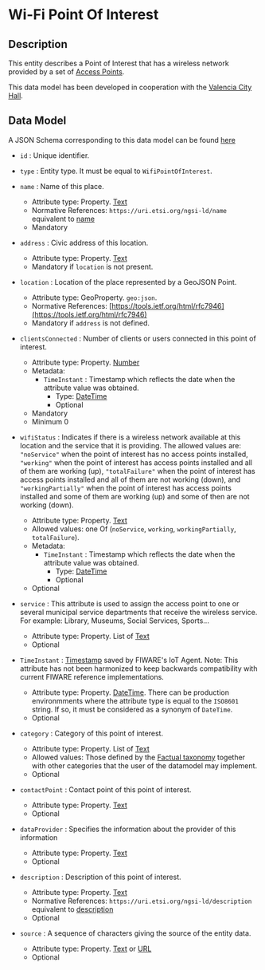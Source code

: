 # Wi-Fi Point Of Interest

## Description

This entity describes a Point of Interest that has a wireless network provided
by a set of [Access Points](../../AccessPoint/).
 
This data model has been developed in cooperation with 
the [Valencia City Hall](https://www.valencia.es).

## Data Model

A JSON Schema corresponding to this data model can be found
[here](../schema.json)

-   `id` : Unique identifier.

-   `type` : Entity type. It must be equal to `WifiPointOfInterest`.

-   `name` : Name of this place.

    -   Attribute type: Property. [Text](https://schema.org/Text)
    -   Normative References:
        `https://uri.etsi.org/ngsi-ld/name` equivalent to [name](https://schema.org/name)
    -   Mandatory	
	
-   `address` : Civic address of this location.

    -   Attribute type: Property. [Text](https://schema.org/Text)
    -   Mandatory if `location` is not present.

-   `location` : Location of the place represented by a GeoJSON Point.

    -   Attribute type: GeoProperty. `geo:json`.
    -   Normative References: [https://tools.ietf.org/html/rfc7946](https://tools.ietf.org/html/rfc7946)
    -   Mandatory if `address` is not defined.

-   `clientsConnected` : Number of clients or users connected in this point of interest.

    -   Attribute type: Property. [Number](https://schema.org/Number)
    -   Metadata:
        -   `TimeInstant` : Timestamp which reflects the date when the attribute
            value was obtained.
            -   Type: [DateTime](https://schema.org/DateTime)
            -   Optional	
    -   Mandatory
	-   Minimum 0	

-   `wifiStatus` : Indicates if there is a wireless network available at
    this location and the service that it is providing. The allowed values 
	are: `"noService"` when the point of interest has no access points 
	installed, `"working"` when the point of interest has access points installed and 
	all of them	are working (up), `"totalFailure"` when the point of interest has access 
	points installed and all of them are not working (down), and `"workingPartially"` when 
	the point of interest has access points installed and some of them are working (up) 
	and some of then are not working (down).

    -   Attribute type: Property. [Text](http://schema.org/Text)
    -   Allowed values: one Of (`noService`, `working`, `workingPartially`, `totalFailure`).
    -   Metadata:
        -   `TimeInstant` : Timestamp which reflects the date when the attribute
            value was obtained.
            -   Type: [DateTime](https://schema.org/DateTime)
            -   Optional
    -   Optional

-   `service` : This attribute is used to assign the access point to one or several 
    municipal service departments that receive the wireless service. 
	For example: Library, Museums, Social Services, Sports...

    -   Attribute type: Property. List of [Text](https://schema.org/Text)
    -   Optional

-   `TimeInstant` :
    [Timestamp](https://github.com/telefonicaid/iotagent-node-lib#TimeInstant)
    saved by FIWARE's IoT Agent. Note: This attribute has not been harmonized to
    keep backwards compatibility with current FIWARE reference implementations.

    -   Attribute type: Property. [DateTime](https://schema.org/DateTime). There can be
        production environmments where the attribute type is equal to the
        `ISO8601` string. If so, it must be considered as a synonym of
        `DateTime`.
    -   Optional

-   `category` : Category of this point of interest.

    -   Attribute type: Property. List of [Text](https://schema.org/Text)
    -   Allowed values: Those defined by the
        [Factual taxonomy](https://github.com/Factual/places/blob/master/categories/factual_taxonomy.json)
        together with other categories that the user of the datamodel may implement.
    -   Optional

-   `contactPoint` : Contact point of this point of interest.

    -   Attribute type: Property. [Text](http://schema.org/Text)
    -   Optional	

-   `dataProvider` : Specifies the information about the provider of this information

    -   Attribute type: Property. [Text](http://schema.org/Text)
    -   Optional

-   `description` : Description of this point of interest.

    -   Attribute type: Property. [Text](https://schema.org/Text)
    -   Normative References:
        `https://uri.etsi.org/ngsi-ld/description` equivalent to [description](https://schema.org/description)
    -   Optional


-   `source` : A sequence of characters giving the source of the entity data.

    -   Attribute type: Property. [Text](https://schema.org/Text) or
        [URL](https://schema.org/URL)
    -   Optional
